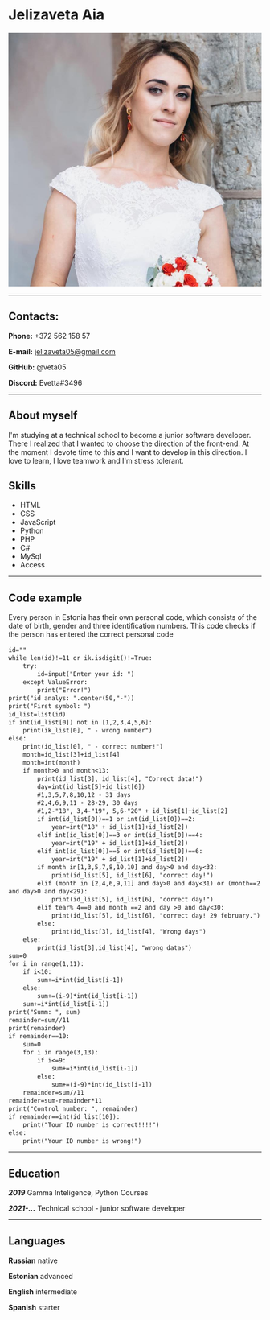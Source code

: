 # Jelizaveta Aia

![photo](photo.jpg "My photo")
******
## Contacts:
**Phone:** +372 562 158 57

**E-mail:** jelizaveta05@gmail.com 

**GitHub:** @veta05

**Discord:** Evetta#3496
***
## About myself

I'm studying at a technical school to become a junior software developer. There I realized that I wanted to choose the direction of the front-end. At the moment I devote time to this and I want to develop in this direction.
I love to learn, I love teamwork and I'm stress tolerant.

## Skills
* HTML
* CSS
* JavaScript
* Python
* PHP
* C#
* MySql
* Access

***
## Code example
Every person in Estonia has their own personal code, which consists of the date of birth, gender and three identification numbers. This code checks if the person has entered the correct personal code
```
id=""
while len(id)!=11 or ik.isdigit()!=True:
    try:
        id=input("Enter your id: ")
    except ValueError:
        print("Error!")
print("id analys: ".center(50,"-"))
print("First symbol: ")
id_list=list(id)
if int(id_list[0]) not in [1,2,3,4,5,6]:
    print(ik_list[0], " - wrong number")
else:
    print(id_list[0], " - correct number!")
    month=id_list[3]+id_list[4]
    month=int(month)
    if month>0 and month<13:
        print(id_list[3], id_list[4], "Correct data!")
        day=int(id_list[5]+id_list[6])
        #1,3,5,7,8,10,12 - 31 days
        #2,4,6,9,11 - 28-29, 30 days
        #1,2-"18", 3,4-"19", 5,6-"20" + id_list[1]+id_list[2]
        if int(id_list[0])==1 or int(id_list[0])==2:
            year=int("18" + id_list[1]+id_list[2])
        elif int(id_list[0])==3 or int(id_list[0])==4:
            year=int("19" + id_list[1]+id_list[2])
        elif int(id_list[0])==5 or int(id_list[0])==6:
            year=int("19" + id_list[1]+id_list[2])
        if month in[1,3,5,7,8,10,10] and day>0 and day<32:
            print(id_list[5], id_list[6], "correct day!")
        elif (month in [2,4,6,9,11] and day>0 and day<31) or (month==2 and day>0 and day<29):
            print(id_list[5], id_list[6], "correct day!")
        elif tear% 4==0 and month ==2 and day >0 and day<30:
            print(id_list[5], id_list[6], "correct day! 29 february.")
        else:
            print(id_list[3], id_list[4], "Wrong days")
    else:
        print(id_list[3],id_list[4], "wrong datas")
sum=0
for i in range(1,11):
    if i<10:
        sum+=i*int(id_list[i-1])
    else:
        sum+=(i-9)*int(id_list[i-1])
    sum+=i*int(id_list[i-1])
print("Summ: ", sum)
remainder=sum//11
print(remainder)
if remainder==10:
    sum=0
    for i in range(3,13):
        if i<=9:
            sum+=i*int(id_list[i-1])
        else:
            sum+=(i-9)*int(id_list[i-1])
    remainder=sum//11
remainder=sum-remainder*11
print("Control number: ", remainder)
if remainder==int(id_list[10]):
    print("Tour ID number is correct!!!!")
else:
    print("Your ID number is wrong!")
```

***
## Education
***2019*** Gamma Inteligence, Python Courses

***2021-...*** Technical school - junior software developer

***
## Languages
**Russian** native

**Estonian** advanced

**English** intermediate

**Spanish** starter